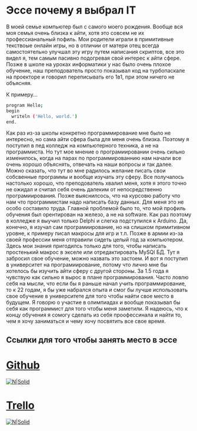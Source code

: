 # Эссе почему я выбрал IT
В моей семье компьютер был с самого моего рождения. Вообще вся моя семья очень близка к айти, хотя это совсем не их профессианальный пофиль. Мои родители играли в примитивные текствоые онлайн игры, но в отличии от матери отец всегда самостоятельно улучшал эту игру путем написания скриптов, все это видел я, тем самым пасивно подогревая свой интерес к айти сфере. 
Позже в школе на уроках информатики у нас было очень плохое обучение, наш преподователь просто показывал код на турбопаскале на проекторе и говорил переписывать его 1в1, при этом ничего не объясняя. 

К примеру...
```sh
program Hello;
begin
  writeln ('Hello, world.')
end.
```
Как раз из-за школы конкретно программирование мне было не интересно, но сама айти сфера была для меня очень близка. Поэтому я поступил в пед колледж на компьютерного техника, а не на программиста. Но тут мое мнение о програмиировании очень сильно изменилось, когда на парах по программированнию нам начали все очень хорошо объяснять, отвечать на наши вопросы и так далее. Можно сказать, что тут во мне радилось желание писать свои собсвенные программы и вообще изучать эту сферу. Все получалось настолько хорошо, что преподователь хвалил меня, хотя я этого точно не ожидал и считал себя очень далеким от непосредственно програмиирования.
Позже выяснилсось, что на курсовю работу что нам что программистам надо написать базу данных. Для меня это не особо составило труда. Главной проблемой было то, что мой профиль обучения был орентирован на железо, а не на software. Как раз поэтому в колледже я выучил только Delphi и слегка подступился к Arduino. Да, конечно, я изучал сам програмиирование, но на слишком примитивном уровне, к примеру писал макросы для игр и т.п. 
Позже в армии из-за своей профессии меня отправили сидеть целый год за компьютером. Здесь мои знания пригодилсь только для того, чтобы написать простенький макрос в экселе или отредактировать MySQl БД. Тут я забросил свое обучение, можно назвать это застоем.
И вот я поступил в университет на програмиирование, потому что лично мне бы хотелось бы изучить айти сферу с другой стороны. За 1.5 года я чувствую как сильно я вырос в плане программирования. Часто ловлю себя на мысли, что если бы я раньше начал учить 
программирование, то к 22 годам, я бы уже набрался опыта и смог бы лучше использовать свое обучение в университете для того чтобы найти свое место в будущем. Я говорю о участие в олимпиадах и вообще показывал бы себя как программист для того чтобы меня заметили. Я надеюсь, что к концу обучения я сомогу сделать из себя проофессинала и найти то, чем я хочу заниматься и чему хочу посвятить все свое время.

## Ссылки для того чтобы занять место в эссе 

# [Github](https://github.com/githubuser228)
[![N|Solid](http://www.iconninja.com/ico/128/hub-github-git-repository-2924.ico ) ](https://github.com/githubuser228)

# [Trello](https://trello.com/user92149803)
[![N|Solid](https://cdn1.iconfinder.com/data/icons/designer-skills/128/trello-128.png ) ](https://trello.com/user92149803)
